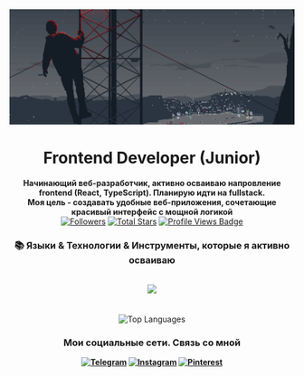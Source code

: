<div align="center">
  <img src="https://github.com/Bogatyrev-Islam/Bogatyrev-Islam/blob/main/header-git.gif" alt="My GIF">
</div>



<!-- Приветствие -->
<h1 align="center">Frontend Developer (Junior)</h1>

<h4 align="center"; style="margin: 0;">Начинающий веб-разработчик, активно осваиваю напровление frontend (React, TypeScript). Планирую идти на fullstack.</h4>
<h4 align="center"; style="margin: 0;">Моя цель - создавать удобные веб-приложения, сочетающие красивый интерфейс с мощной логикой</h4>

<div align="center">
  <!-- Followers -->
  <a href="https://github.com/Bogatyrev-Islam?tab=followers" target="_blank">
    <img alt="Followers" title="Follow me on GitHub"
         src="https://img.shields.io/github/followers/Bogatyrev-Islam?style=for-the-badge&label=Followers&color=5e81ac&logo=github&labelColor=161b22" /></a>
  <!-- Total Stars -->
  <a href="https://github.com/Bogatyrev-Islam?tab=repositories&sort=stargazers" target="_blank">
    <img alt="Total Stars" title="Total stars on GitHub"
         src="https://img.shields.io/github/stars/Bogatyrev-Islam?style=for-the-badge&label=Stars&color=bf616a&logo=github&labelColor=161b22" /></a>
  <!-- Profile Views (через shields.io) -->
  <a href="https://github.com/Bogatyrev-Islam" target="_blank">
    <img src="https://hits.sh/github.com/Bogatyrev-Islam.svg?style=for-the-badge&label=Profile+views&color=5e81ac&labelColor=161b22&logo=github" 
         alt="Profile Views Badge" /></a>
</div>



<!-- Лучшие репозитории-->
<!--
<div align="center">
  <h3>⭐️ Лучшие проекты</h3>
<a href="https://github.com/Bogatyrev-Islam/express-social-network">
  <img width=380 src="https://github-readme-stats.vercel.app/api/pin/?username=Bogatyrev-Islam&repo=express-social-network&theme=light&title_color=ffffff&icon_color=ffffff&text_color=ffffff&bg_color=2e3440" />
</a>
   <a href="https://github.com/Bogatyrev-Islam/web-dev-learning">
  <img width=380 src="https://github-readme-stats.vercel.app/api/pin/?username=Bogatyrev-Islam&repo=web-dev-learning&theme=light&title_color=ffffff&icon_color=ffffff&text_color=ffffff&bg_color=2e3440" />
</a>
</div>
-->


<!-- Языки-->
<h3 align="center">📚 Языки & Технологии & Инструменты, которые я активно осваиваю</h3>
<br/>
<div align="center">
  <img src="https://skillicons.dev/icons?i=react,ts,javascript,html,css,vscode,github,figma,nodejs,npm,express,mongodb,git" /><br>
</div>
<br/>



<!--Мои показители-->
<!--<h3 align="center">Мои показатели</h3>-->
<br>
<div align="center">
<!--   <img width="435" src="https://github-readme-stats.vercel.app/api?username=Bogatyrev-Islam&count_private=true&show_icons=true&theme=nord&rank_icon=github&border_radius=10"/> -->
  <img width="330" src="https://github-readme-stats.vercel.app/api/top-langs/?username=Bogatyrev-Islam&theme=nord&hide_border=false&include_all_commits=false&count_private=false&layout=compact" alt="Top Languages">
</div>



<!--Мои соц-сети-->
<h4>
  <div align="center"> 
  <h3>Мои социальные сети. Связь со мной</h3>
 <a href="https://t.me/bogatyrev_islam">
  <img src="https://img.shields.io/badge/Telegram-161b22?style=for-the-badge&logo=telegram&logoColor=26A5E4&labelColor=161b22" alt="Telegram" /></a> 
 <a href="#">
  <img src="https://img.shields.io/badge/Instagram-161b22?style=for-the-badge&logo=instagram&logoColor=E4405F&labelColor=161b22" alt="Instagram" /></a> 
 <a href="#">
  <img src="https://img.shields.io/badge/Pinterest-161b22?style=for-the-badge&logo=Pinterest&logoColor=E60023&labelColor=161b22" alt="Pinterest" /></a> 
</div>
</h4>
